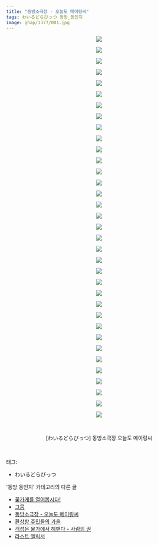 ```yaml
---
title: "동방소극장 - 오늘도 메이링씨"
tags: わいるどらびっつ 동방_동인지
image: ghap/1377/001.jpg
---
```

<div class="article">
<p style="text-align: center; clear: none; float: none;"><img src="{{ site.nasurl }}/ghap/1377/001.jpg"/></p>
<p style="text-align: center; clear: none; float: none;"><img src="{{ site.nasurl }}/ghap/1377/002.jpg"/></p>
<p style="text-align: center; clear: none; float: none;"><img src="{{ site.nasurl }}/ghap/1377/003.jpg"/></p>
<p style="text-align: center; clear: none; float: none;"><img src="{{ site.nasurl }}/ghap/1377/004.jpg"/></p>
<p style="text-align: center; clear: none; float: none;"><img src="{{ site.nasurl }}/ghap/1377/005.jpg"/></p>
<p style="text-align: center; clear: none; float: none;"><img src="{{ site.nasurl }}/ghap/1377/006.jpg"/></p>
<p style="text-align: center; clear: none; float: none;"><img src="{{ site.nasurl }}/ghap/1377/007.jpg"/></p>
<p style="text-align: center; clear: none; float: none;"><img src="{{ site.nasurl }}/ghap/1377/008.jpg"/></p>
<p style="text-align: center; clear: none; float: none;"><img src="{{ site.nasurl }}/ghap/1377/009.jpg"/></p>
<p style="text-align: center; clear: none; float: none;"><img src="{{ site.nasurl }}/ghap/1377/010.jpg"/></p>
<p style="text-align: center; clear: none; float: none;"><img src="{{ site.nasurl }}/ghap/1377/011.jpg"/></p>
<p style="text-align: center; clear: none; float: none;"><img src="{{ site.nasurl }}/ghap/1377/012.jpg"/></p>
<p style="text-align: center; clear: none; float: none;"><img src="{{ site.nasurl }}/ghap/1377/013.jpg"/></p>
<p style="text-align: center; clear: none; float: none;"><img src="{{ site.nasurl }}/ghap/1377/014.jpg"/></p>
<p style="text-align: center; clear: none; float: none;"><img src="{{ site.nasurl }}/ghap/1377/015.jpg"/></p>
<p style="text-align: center; clear: none; float: none;"><img src="{{ site.nasurl }}/ghap/1377/016.jpg"/></p>
<p style="text-align: center; clear: none; float: none;"><img src="{{ site.nasurl }}/ghap/1377/017.jpg"/></p>
<p style="text-align: center; clear: none; float: none;"><img src="{{ site.nasurl }}/ghap/1377/018.jpg"/></p>
<p style="text-align: center; clear: none; float: none;"><img src="{{ site.nasurl }}/ghap/1377/019.jpg"/></p>
<p style="text-align: center; clear: none; float: none;"><img src="{{ site.nasurl }}/ghap/1377/020.jpg"/></p>
<p style="text-align: center; clear: none; float: none;"><img src="{{ site.nasurl }}/ghap/1377/021.jpg"/></p>
<p style="text-align: center; clear: none; float: none;"><img src="{{ site.nasurl }}/ghap/1377/022.jpg"/></p>
<p style="text-align: center; clear: none; float: none;"><img src="{{ site.nasurl }}/ghap/1377/023.jpg"/></p>
<p style="text-align: center; clear: none; float: none;"><img src="{{ site.nasurl }}/ghap/1377/024.jpg"/></p>
<p style="text-align: center; clear: none; float: none;"><img src="{{ site.nasurl }}/ghap/1377/025.jpg"/></p>
<p style="text-align: center; clear: none; float: none;"><img src="{{ site.nasurl }}/ghap/1377/026.jpg"/></p>
<p style="text-align: center; clear: none; float: none;"><img src="{{ site.nasurl }}/ghap/1377/027.jpg"/></p>
<p style="text-align: center; clear: none; float: none;"><img src="{{ site.nasurl }}/ghap/1377/028.jpg"/></p>
<p style="text-align: center; clear: none; float: none;"><img src="{{ site.nasurl }}/ghap/1377/029.jpg"/></p>
<p style="text-align: center; clear: none; float: none;"><img src="{{ site.nasurl }}/ghap/1377/030.jpg"/></p>
<p style="text-align: center; clear: none; float: none;"><img src="{{ site.nasurl }}/ghap/1377/031.jpg"/></p>
<p style="text-align: center; clear: none; float: none;"><img src="{{ site.nasurl }}/ghap/1377/032.jpg"/></p>
<p style="text-align: center; clear: none; float: none;"><img src="{{ site.nasurl }}/ghap/1377/033.jpg"/></p>
<p style="text-align: center; clear: none; float: none;"><img src="{{ site.nasurl }}/ghap/1377/034.jpg"/></p>
<p style="text-align: center; clear: none; float: none;"><img src="{{ site.nasurl }}/ghap/1377/035.jpg"/></p>
<p style="text-align: center; clear: none; float: none;"><br/></p>
<p style="text-align: center; clear: none; float: none;">[わいるどらびっつ] 동방소극장 오늘도 메이링씨</p>
<p><br/></p>
</div><div class="tagTrail">
<p>태그: </p>
<ul>
<li>わいるどらびっつ</li>
</ul>
</div><div class="another">
<p>'동방 동인지' 카테고리의 다른 글</p>
<ul>
<li><a href="/2016-08-06-ghap_1379">꽃가게를 열어봅시다!</a></li>
<li><a href="/2016-08-06-ghap_1378">그믐</a></li>
<li><a href="/2016-08-06-ghap_1377">동방소극장 - 오늘도 메이링씨</a></li>
<li><a href="/2016-08-06-ghap_1376">환상향 주민들의 가을</a></li>
<li><a href="/2016-08-06-ghap_1375">객성은 물가에서 헤맨다 - 사람의 권</a></li>
<li><a href="/2016-08-06-ghap_1374">라스트 엘릭서</a></li>
</ul>
</div><div class="cb_module cb_fluid">
<div class="cb_wrt cb_profile">
</div><!-- commentList close -->
</div>